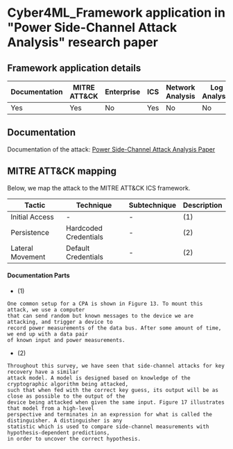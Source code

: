 # Cyber4ML_Framework application in "Power Side-Channel Attack Analysis" research paper

## Framework application details

|Documentation|MITRE ATT&CK|Enterprise|ICS|Network Analysis|Log Analysis|
|-|-|-|-|-|-|
|Yes|Yes|No|Yes|No|No|


## Documentation

Documentation of the attack: [Power Side-Channel Attack Analysis Paper](https://mdpi-res.com/d_attachment/cryptography/cryptography-04-00015/article_deploy/cryptography-04-00015-v3.pdf?version=1592905738)

## MITRE ATT&CK mapping

Below, we map the attack to the MITRE ATT&CK ICS framework.

| Tactic | Technique | Subtechnique | Description |
| - | - | - | - |
| Initial Access | - | - | (1) |
| Persistence | Hardcoded Credentials | - | (2) |
| Lateral Movement | Default Credentials | - | (2) |

#### Documentation Parts
- (1)
```
One common setup for a CPA is shown in Figure 13. To mount this attack, we use a computer
that can send random but known messages to the device we are attacking, and trigger a device to
record power measurements of the data bus. After some amount of time, we end up with a data pair
of known input and power measurements.
```
- (2)
```
Throughout this survey, we have seen that side-channel attacks for key recovery have a similar
attack model. A model is designed based on knowledge of the cryptographic algorithm being attacked,
such that when fed with the correct key guess, its output will be as close as possible to the output of the
device being attacked when given the same input. Figure 17 illustrates that model from a high-level
perspective and terminates in an expression for what is called the distinguisher. A distinguisher is any
statistic which is used to compare side-channel measurements with hypothesis-dependent predictions,
in order to uncover the correct hypothesis.
``` 
